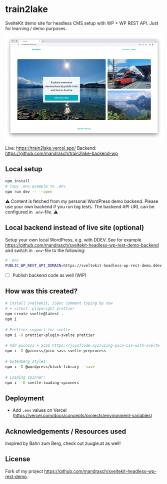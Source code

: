 # train2lake

SvelteKit demo site for headless CMS setup with WP + WP REST API. Just for learning / demo purposes.

![Screenshot of website](screenshot1.jpg?raw=true)

Live: https://train2lake.vercel.app/
Backend: https://github.com/mandrasch/train2lake-backend-wp

## Local setup

```bash
npm install
# Copy .env.example to .env
npm run dev -- --open
```

⚠️ Content is fetched from my personal WordPress demo backend. Please use your own backend if you run big tests. The backend API URL can be configured in `.env`-file. ⚠️

## Local backend instead of live site (optional)

Setup your own local WordPress, e.g. with DDEV. See for example https://github.com/mandrasch/sveltekit-headless-wp-rest-demo-backend and switch in `.env`-file to the following:

```bash
# .env
PUBLIC_WP_REST_API_DOMAIN=https://sveltekit-headless-wp-rest-demo.ddev.site
```

- [ ] Publish backend code as well (WIP)

## How was this created?

```bash
# Install SvelteKit, JSDoc comment typing by now
# + vitest, playwright prettier
npm create svelte@latest .
npm i

# Prettier support for svelte
npm i -D prettier-plugin-svelte prettier

# Add picocss + SCSS https://joyofcode.xyz/using-pico-css-with-svelte
npm i -D @picocss/pico sass svelte-preprocess

# Gutenberg styles:
npm i -D @wordpress/block-library --save

# Loading spinner:
npm i --D svelte-loading-spinners
```

## Deployment

- Add `.env` values on Vercel (https://vercel.com/docs/concepts/projects/environment-variables)

## Acknowledgements / Resources used

Inspired by Bahn zum Berg, check out zuugle.at as well!

## License

Fork of my project https://github.com/mandrasch/sveltekit-headless-wp-rest-demo.
